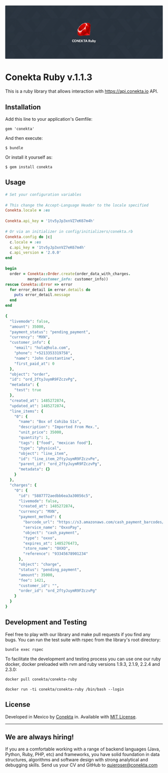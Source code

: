 ![README Cover Image](readme_cover.png)

# Conekta Ruby v.1.1.3

This is a ruby library that allows interaction with https://api.conekta.io API.

## Installation

Add this line to your application's Gemfile:

    gem 'conekta'

And then execute:

    $ bundle

Or install it yourself as:

    $ gem install conekta

## Usage
```ruby
# Set your configuration variables

# This change the Accept-Language Header to the locale specified
Conekta.locale = :es

Conekta.api_key = '1tv5yJp3xnVZ7eK67m4h'

# Or via an initializer in config/initializers/conekta.rb
Conekta.config do |c|
  c.locale = :es
  c.api_key = '1tv5yJp3xnVZ7eK67m4h'
  c.api_version = '2.0.0'
end

begin
  order = Conekta::Order.create(order_data_with_charges.
          merge(customer_info: customer_info))
rescue Conekta::Error => error
  for error_detail in error.details do
    puts error_detail.message
  end
end

{
  "livemode": false,
  "amount": 35000,
  "payment_status": "pending_payment",
  "currency": "MXN",
  "customer_info": {
    "email": "hola@hola.com",
    "phone": "+5213353319758",
    "name": "John Constantine",
    "first_paid_at": 0
  },
  "object": "order",
  "id": "ord_2ftyJuymR9FZczvPg",
  "metadata": {
    "test": true
  },
  "created_at": 1485272874,
  "updated_at": 1485272874,
  "line_items": {
    "0": {
      "name": "Box of Cohiba S1s",
      "description": "Imported From Mex.",
      "unit_price": 35000,
      "quantity": 1,
      "tags": ["food", "mexican food"],
      "type": "physical",
      "object": "line_item",
      "id": "line_item_2ftyJuymR9FZczvPe",
      "parent_id": "ord_2ftyJuymR9FZczvPg",
      "metadata": {}
    }
  },
  "charges": {
    "0": {
      "id": "5887772aedbb6ea3a30056c5",
      "livemode": false,
      "created_at": 1485272874,
      "currency": "MXN",
      "payment_method": {
        "barcode_url": "https://s3.amazonaws.com/cash_payment_barcodes/sandbox_reference.png",
        "service_name": "OxxoPay",
        "object": "cash_payment",
        "type": "oxxo",
        "expires_at": 1485276473,
        "store_name": "OXXO",
        "reference": "93345678901234"
      },
      "object": "charge",
      "status": "pending_payment",
      "amount": 35000,
      "fee": 1421,
      "customer_id": "",
      "order_id": "ord_2ftyJuymR9FZczvPg"
    }
  }
}
```

Development and Testing
-----------------------
Feel free to play with our library and make pull requests if you find any bugs.  You can run the test suite with rspec from the library's root directory:

```shell
bundle exec rspec
```

To facilitate the development and testing process you can use one our ruby docker, docker preloaded with rvm and ruby versions 1.9.3, 2.1.9, 2.2.4 and 2.3.0:

```shell
docker pull conekta/conekta-ruby

docker run -ti conekta/conekta-ruby /bin/bash --login
```

## License

Developed in Mexico by [Conekta](https://www.conekta.com) in. Available with [MIT License](LICENSE).

***

## We are always hiring!

If you are a comfortable working with a range of backend languages (Java, Python, Ruby, PHP, etc) and frameworks, you have solid foundation in data structures, algorithms and software design with strong analytical and debugging skills. Send us your CV and GitHub to quieroser@conekta.com
